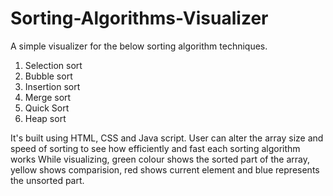 # Sorting-Algorithms-Visualizer
A simple visualizer for the below sorting algorithm techniques.

  1. Selection sort
  2. Bubble sort
  3. Insertion sort
  4. Merge sort
  5. Quick Sort
  6. Heap sort
  
It's built using HTML, CSS and Java script.
User can alter the array size and speed of sorting to see how efficiently and fast each sorting algorithm works
While visualizing, green colour shows the sorted part of the array, yellow shows comparision, red shows current element and blue represents the unsorted part.
